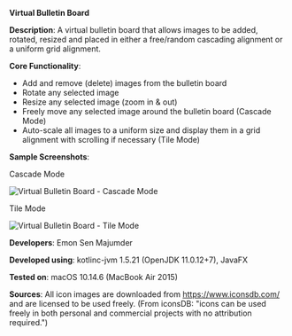 **Virtual Bulletin Board**

**Description**: A virtual bulletin board that allows images to be added, rotated, resized and placed in either a free/random cascading alignment or a uniform grid alignment.

**Core Functionality**:
- Add and remove (delete) images from the bulletin board
- Rotate any selected image
- Resize any selected image (zoom in & out)
- Freely move any selected image around the bulletin board (Cascade Mode)
- Auto-scale all images to a uniform size and display them in a grid alignment with scrolling if necessary (Tile Mode)

**Sample Screenshots**:

Cascade Mode

![Virtual Bulletin Board - Cascade Mode](https://user-images.githubusercontent.com/55682406/168747314-b6efd53d-0e58-4f38-b416-842085b69ead.png)

Tile Mode

![Virtual Bulletin Board - Tile Mode](https://user-images.githubusercontent.com/55682406/168747296-2021cf1e-b3e7-436f-9c6c-38e8001187dd.png)

**Developers**: Emon Sen Majumder

**Developed using**: kotlinc-jvm 1.5.21 (OpenJDK 11.0.12+7), JavaFX

**Tested on**: macOS 10.14.6 (MacBook Air 2015)

**Sources**:
All icon images are downloaded from https://www.iconsdb.com/ and are licensed to be used freely. 
(From iconsDB: "icons can be used freely in both personal and commercial projects with no attribution required.")
